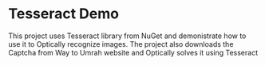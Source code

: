 # Tesseract Demo
This project uses Tesseract library from NuGet and demonistrate how to use it to Optically recognize images. 
The project also downloads the Captcha from Way to Umrah website and Optically solves it using Tesseract
